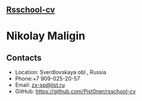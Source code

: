 ## [Rsschool-cv](https://github.com/Pist0ner/rsschool-cv/cv) ##
# Nikolay Maligin # 
## Contacts ##
  * Location: Sverdlovskaya obl., Russia
  * Phone:+7 909-025-20-57
  * Email: zx-sp@list.ru
  * GitHub: https://github.com/Pist0ner/rsschool-cv
